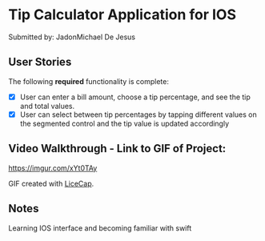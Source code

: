 # Tip Calculator Application for IOS

Submitted by: JadonMichael De Jesus

## User Stories

The following **required** functionality is complete:

* [X] User can enter a bill amount, choose a tip percentage, and see the tip and total values.
* [X] User can select between tip percentages by tapping different values on the segmented control and the tip value is updated accordingly

## Video Walkthrough - Link to GIF of Project:

https://imgur.com/xYt0TAy

GIF created with [LiceCap](http://www.cockos.com/licecap/).

## Notes

Learning IOS interface and becoming familiar with swift 

